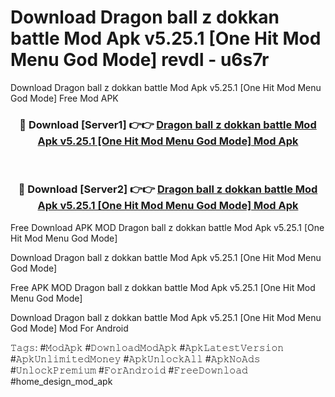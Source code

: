 # Download Dragon ball z dokkan battle Mod Apk v5.25.1 [One Hit Mod Menu God Mode] revdl - u6s7r
Download Dragon ball z dokkan battle Mod Apk v5.25.1 [One Hit Mod Menu God Mode] Free Mod APK

<div align="center">
<h3>🔴 Download [Server1] 👉👉 <a href="https://apk-comot.site?title=Dragon_ball_z_dokkan_battle_Mod_Apk_v5.25.1_[One_Hit_Mod_Menu_God_Mode]">Dragon ball z dokkan battle Mod Apk v5.25.1 [One Hit Mod Menu God Mode] Mod Apk</a></h3><br>

<h3>🔴 Download [Server2] 👉👉 <a href="https://apk-comot.site?title=Dragon_ball_z_dokkan_battle_Mod_Apk_v5.25.1_[One_Hit_Mod_Menu_God_Mode]">Dragon ball z dokkan battle Mod Apk v5.25.1 [One Hit Mod Menu God Mode] Mod Apk</a></h3>
</div>


Free Download APK MOD Dragon ball z dokkan battle Mod Apk v5.25.1 [One Hit Mod Menu God Mode]

Download Dragon ball z dokkan battle Mod Apk v5.25.1 [One Hit Mod Menu God Mode] 

Free APK MOD Dragon ball z dokkan battle Mod Apk v5.25.1 [One Hit Mod Menu God Mode] 

Download Dragon ball z dokkan battle Mod Apk v5.25.1 [One Hit Mod Menu God Mode] Mod For Android

𝚃𝚊𝚐𝚜: #𝙼𝚘𝚍𝙰𝚙𝚔 #𝙳𝚘𝚠𝚗𝚕𝚘𝚊𝚍𝙼𝚘𝚍𝙰𝚙𝚔 #𝙰𝚙𝚔𝙻𝚊𝚝𝚎𝚜𝚝𝚅𝚎𝚛𝚜𝚒𝚘𝚗 #𝙰𝚙𝚔𝚄𝚗𝚕𝚒𝚖𝚒𝚝𝚎𝚍𝙼𝚘𝚗𝚎𝚢 #𝙰𝚙𝚔𝚄𝚗𝚕𝚘𝚌𝚔𝙰𝚕𝚕 #𝙰𝚙𝚔𝙽𝚘𝙰𝚍𝚜 #𝚄𝚗𝚕𝚘𝚌𝚔𝙿𝚛𝚎𝚖𝚒𝚞𝚖 #𝙵𝚘𝚛𝙰𝚗𝚍𝚛𝚘𝚒𝚍 #𝙵𝚛𝚎𝚎𝙳𝚘𝚠𝚗𝚕𝚘𝚊𝚍 #home_design_mod_apk
